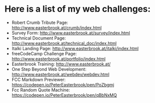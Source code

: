 # Here is a list of my web challenges:
- Robert Crumb Tribute Page: http://www.easterbrook.at/crumb/index.html
- Survey Form: http://www.easterbrook.at/survey/index.html
- Technical Document Page: http://www.easterbrook.at/technical_doc/index.html
- Italki Landing Page: http://www.easterbrook.at/italki/index.html
- freeCodeCamp Challenge Page: http://www.easterbrook.at/portfolio/index.html
- Easterbrook Training: http://www.easterbrook.at/
- One Step Beyond Web Development: http://www.easterbrook.at/webdev/webdev.html
- FCC Markdown Previewer: https://codepen.io/PeterEasterbrook/pen/PoZbgmj
- Fcc Random Quote Machine: https://codepen.io/PeterEasterbrook/pen/qBbNxMQ
